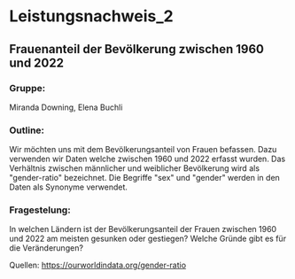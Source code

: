 # Leistungsnachweis_2

## Frauenanteil der Bevölkerung zwischen 1960 und 2022

### Gruppe: 
Miranda Downing, Elena Buchli

### Outline:
Wir möchten uns mit dem Bevölkerungsanteil von Frauen befassen. Dazu verwenden wir Daten welche zwischen 1960 und 2022 erfasst wurden.
Das Verhältnis zwischen männlicher und weiblicher Bevölkerung wird als "gender-ratio" bezeichnet. Die Begriffe "sex" und "gender" werden in den Daten als Synonyme verwendet.

### Fragestelung:
In welchen Ländern ist der Bevölkerungsanteil der Frauen zwischen 1960 und 2022 am meisten gesunken oder gestiegen?
Welche Gründe gibt es für die Veränderungen?


Quellen:
https://ourworldindata.org/gender-ratio






